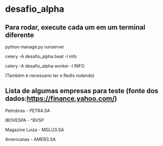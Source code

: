 # desafio_alpha

## Para rodar, execute cada um em um terminal diferente
python manage.py runserver

celery -A desafio_alpha beat -l info

celery -A desafio_alpha worker -l INFO

(Também é necessario ter o Redis rodando)

## Lista de algumas empresas para teste (fonte dos dados:https://finance.yahoo.com/)

Petrobras - PETR4.SA

IBOVESPA - ^BVSP

Magazine Luiza - MGLU3.SA

Americanas - AMER3.SA
